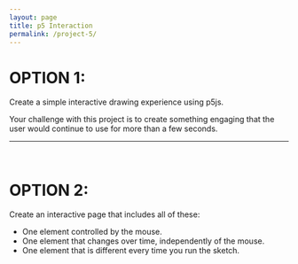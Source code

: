 ```yaml
---
layout: page
title: p5 Interaction
permalink: /project-5/
---
```


# OPTION 1:
Create a simple interactive drawing experience using p5js. 

Your challenge with this project is to create something engaging that the user would continue to use for more than a few seconds.

____

<br>

# OPTION 2:
Create an interactive page that includes all of these:

+ One element controlled by the mouse.
+ One element that changes over time, independently of the mouse.
+ One element that is different every time you run the sketch.


<!-- An additional challenge with this assignment is to combine options 1 and 2! -->